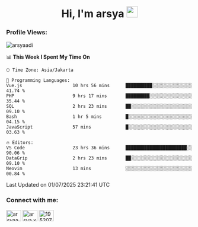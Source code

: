 <h1 align="center">Hi, I'm arsya 
  <img src="https://media.giphy.com/media/hvRJCLFzcasrR4ia7z/giphy.gif" width="30px"/>
</h1>

<p align="left"> <h3>Profile Views:</h3> <img src="https://komarev.com/ghpvc/?username=arsyaadi&label=Profile%20views&color=0e75b6&style=flat" alt="arsyaadi" /> </p>

<!--START_SECTION:waka-->
📊 **This Week I Spent My Time On** 

```text
🕑︎ Time Zone: Asia/Jakarta

💬 Programming Languages: 
Vue.js                   10 hrs 56 mins      ██████████░░░░░░░░░░░░░░░   41.74 % 
PHP                      9 hrs 17 mins       █████████░░░░░░░░░░░░░░░░   35.44 % 
SQL                      2 hrs 23 mins       ██░░░░░░░░░░░░░░░░░░░░░░░   09.10 % 
Bash                     1 hr 5 mins         █░░░░░░░░░░░░░░░░░░░░░░░░   04.15 % 
JavaScript               57 mins             █░░░░░░░░░░░░░░░░░░░░░░░░   03.63 % 

🔥 Editors: 
VS Code                  23 hrs 36 mins      ███████████████████████░░   90.06 % 
DataGrip                 2 hrs 23 mins       ██░░░░░░░░░░░░░░░░░░░░░░░   09.10 % 
Neovim                   13 mins             ░░░░░░░░░░░░░░░░░░░░░░░░░   00.84 % 
```


 Last Updated on 01/07/2025 23:21:41 UTC
<!--END_SECTION:waka-->

<!-- - 📫 How to reach me **itsme@arsyaadi.software** -->


<h3 align="left">Connect with me:</h3>
<p align="left">
<a href="https://linkedin.com/in/arsyaadi" target="blank"><img align="center" src="https://raw.githubusercontent.com/rahuldkjain/github-profile-readme-generator/master/src/images/icons/Social/linked-in-alt.svg" alt="arsyaadi" height="30" width="40" /></a>
<a href="https://fb.com/arsya.xkz" target="blank"><img align="center" src="https://raw.githubusercontent.com/rahuldkjain/github-profile-readme-generator/master/src/images/icons/Social/facebook.svg" alt="arsya.xkz" height="30" width="40" /></a>
<a href="https://stackoverflow.com/users/19520749" target="blank"><img align="center" src="https://raw.githubusercontent.com/rahuldkjain/github-profile-readme-generator/master/src/images/icons/Social/stack-overflow.svg" alt="19520749" height="30" width="40" /></a>
</p>
